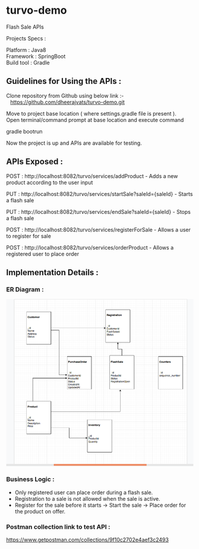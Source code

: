 # turvo-demo

Flash Sale APIs 

Projects Specs :

Platform : Java8  
Framework : SpringBoot  
Build tool : Gradle  

## Guidelines for Using the APIs :

Clone repository from Github using  below link :-   
&ensp; https://github.com/dheerajvats/turvo-demo.git
  

Move to project base location ( where settings.gradle file is present ).  
Open terminal/command prompt at base location and execute command 

gradle bootrun  

Now the project is up and APIs are available for testing.

## APIs Exposed :

POST : http://localhost:8082/turvo/services/addProduct  - Adds a new product according to the user input  

PUT : http://localhost:8082/turvo/services/startSale?saleId={saleId} - Starts a flash sale  

PUT : http://localhost:8082/turvo/services/endSale?saleId={saleId} - Stops a flash sale  

POST : http://localhost:8082/turvo/services/registerForSale - Allows a user to register for sale

POST : http://localhost:8082/turvo/services/orderProduct - Allows a registered user to place order  

## Implementation Details :

### ER Diagram :  

![TurvoDB](https://github.com/dheerajvats/turvo-demo/blob/master/Documents/TurvoDB.png)


### Business Logic :

* Only registered user can place order during a flash sale.  
* Registration to a sale is not allowed when the sale is active.  
* Register for the sale before it starts -> Start the sale -> Place order for the product on offer.  

### Postman collection link to test API :

https://www.getpostman.com/collections/9f10c2702e4aef3c2493
